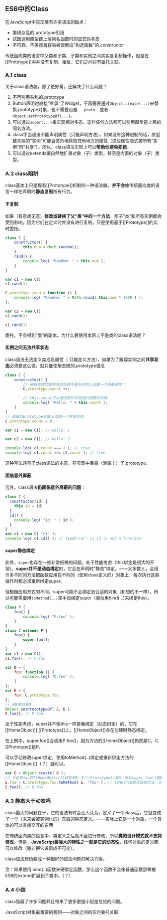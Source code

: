 ## ES6中的Class

在JavaScript中实现类有许多语法的缺点：

* 繁琐杂乱的.prototype引用
* 试图调用原型链上层同名函数时的显式伪多态
* 不可靠、不美观且容易被误解成”构造函数“的.constructor

传统面向类的语言中父类和子类、子类和实例之间其实是复制操作，但是在[[Prototype]]中并没有复制，相反，它们之间只有委托关联。



### A.1 class

关于class语法糖，除了更好看，还解决了什么问题？

1. 不再引用杂乱的.prototype
2. Button声明时直接”继承“了Widget，不再需要通过`Object.create(...)`来替换.prototype对象，也不需要设置`.__proto__`或者`Object.setPrototypeOf(...)`。
3. 可以通过`super(...)`来实现相对多态。这样任何方法都可以引用原型链上层的同名方法。
4. class字面语法不能声明属性（只能声明方法）。如果没有这种限制的话，原型链末端的”实例“可能会意外地获取其他地方的属性（这些属性隐式被所有”实例“所”共享“）。所以，class语法实际上可以**帮助你避免犯错**。
5. 可以通过extends很自然地扩展对象（子）类型，甚至是内置的对象（子）类型。



### A.2 class陷阱

class基本上只是现有[[Prototype]]机制的一种语法糖。**并不会**像传统面向类的语言一样在声明时**静态复制**所有行为。

#### 不复制

如果（有意或无意）**修改或替换了父”类“中的一个方法**，那子”类“和所有实例都会受到影响，因为它们在定义时并没有进行复制，只是使用基于[[Prototype]]的实时委托。

```javascript
class C {
	constructor() {
		this.num = Math.random();
	}
	rand() {
		console.log( "Random: " + this.num );
	}
}

var c1 = new C();
c1.rand();

C.prototype.rand = function () {
	console.log( "Random: " + Math.round( this.num * 1000 ) );
};

var c2 = new C();
c2.rand();

c1.rand();
```

委托，不会得到”类“的副本。为什么要使用本质上不是类的class语法呢？

#### 实例之间无法共享状态

class语法无法定义类成员属性（ 只能定义方法），如果为了跟踪实例之间**共享状态**必须要这么做，就只能使用丑陋的.prototype语法 

```javascript
class C {
	constructor() {
		// 确保修改的是共享状态而不是在实例上创建一个屏蔽属性！
		C.prototype.count ++;

		// this.count可以通过委托实现我们想要的功能
		console.log( "Hello: " + this.count );
	}
}
// 直接向prototype对象上添加一个共享状态
C.prototype.count = 0;

var c1 = new C(); // Hello: 1

var c2 = new C(); // Hello: 2

console.log( c1.count === 2 ); // true
console.log( c1.count === c2.count ); // true
```

这种写法违背了class语法的本意，在实现中暴露（泄露！）了.prototype。

#### 面临意外屏蔽

另外，class语法**仍面临意外屏蔽的问题**：

```javascript
class C {
  constructor(id) {
    this.id = id;
  }
  id() {
    console.log( "Id: " + id );
  }
}
var c1 = new C( "c1" );
console.log( c1.id() ); // TypeError: c1.id is not a function
```

#### super静态绑定

此外，`super`也存在一些非常细微的问题。处于性能考虑（this绑定是很大的开销），**super并不是动态绑定**的，它会在声明时”静态“绑定。——大多数人，会用许多不同的方法把函数应用在不同的（使用class定义的）对象上，每次执行这些操作时都必须重新绑定super。

但根据应用方式的不同，super可能不会绑定到合适的对象（和想的不一样），所以可能需要用`toMethod(..)`来手动绑定super（类似用bind(...)来绑定this）。

```javascript
class P {
	foo() {
		console.log( "P.foo" );
	}
}
class C extends P {
	foo() {
		super.foo();
	}
}
var c1 = new C();
c1.foo(); // P.foo

var D = {
	foo: function () {
		console.log( "D.foo" );
	}
};
var E = {
	foo: C.prototype.foo
};
// 把E委托到D
Object.setPrototypeOf( E, D );
E.foo(); // P.foo
```

出于性能考虑，super并不像this一样是晚绑定（动态绑定）的，它在[[HomeObject]].[[Prototype]]上，[[HomeObject]]会在创建时静态绑定。

在上例中，super.foo()会调用P.foo()，因为方法的[[HomeObject]]仍然是C，C.[[Prototype]]是P。

可以手动修改super绑定，使用toMethod(..)绑定或重新绑定方法的[[HomeObject]]（？）就可以。

```javascript
var E = Object.create( D );
// 手动把foo的[[HomeObject]]绑定到E，E.[[Prototype]]是D，所以super.foo()是D.foo()
E.foo = C.prototype.foo.toMethod( E, "foo" ); // toMethod是实验性方法，无法验证
E.foo(); // D.foo
```



### A.3 静态大于动态吗

class最大的问题在于，它的语法有时会让人认为，定义了一个class后，它就变成了一个（未来会被实例化的）东西的静态定义。——实际上它是一个对象，一个具体的可以直接交互的东西

在传统面向类的语言中，类定义之后就不会进行修改，所以**类的设计模式就不支持修改**。但是，**JavaScript最强大的特性之一就是它的动态性**，任何对象的定义都可以修改（除非把它设置成不可变）。

class语法想伪装成一种很好的语法问题的解决方案。

注：如果使用.bind(..)函数来硬绑定函数，那么这个函数不会像普通函数那样被ES6的extend扩展到子类中。（？）



### A.4 小结

class隐藏了许多问题并且带来了更多更细小但是危险的问题。

JavaScript对象最重要的机制——对象之间的实时委托关联